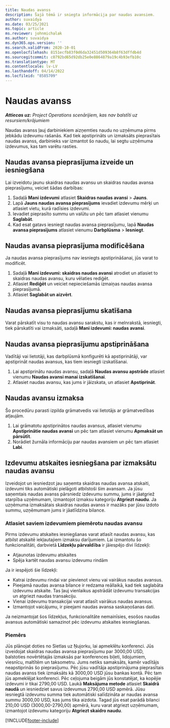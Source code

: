 ```yaml
---
title: Naudas avanss
description: Šajā tēmā ir sniegta informācija par naudas avansiem.
author: suvaidya
ms.date: 03/25/2021
ms.topic: article
ms.reviewer: johnmichalak
ms.author: suvaidya
ms.dyn365.ops.version: ''
ms.search.validFrom: 2020-10-01
ms.openlocfilehash: 8151ecfb83f0d6da32451d509364b8f63dffdb4d
ms.sourcegitcommit: c0792bd65d92db25e0e8864879a19c4b93efb10c
ms.translationtype: MT
ms.contentlocale: lv-LV
ms.lasthandoff: 04/14/2022
ms.locfileid: "8585709"
---
```

# <a name="cash-advance"></a>Naudas avanss

_**Attiecas uz:** Project Operations scenārijiem, kas nav balstīti uz resursiem/krājumiem_

Naudas avanss ļauj darbiniekiem aizņemties naudu no uzņēmuma pirms jebkādu izdevumu rašanās. Kad tiek apstiprināts un izmaksāts pieprasītais naudas avanss, darbinieks var izmantot šo naudu, lai segtu uzņēmuma izdevumus, kas tam varētu rasties. 

## <a name="create-and-submit-a-cash-advance-request"></a>Naudas avansa pieprasījuma izveide un iesniegšana
Lai izveidotu jaunu skaidras naudas avansu un skaidras naudas avansa pieprasījumu, veiciet šādas darbības: 

1. Sadaļā **Mani izdevumi** atlasiet **Skaidras naudas avansi** > **Jauns**. 
2. Lapā **Jauns naudas avansa pieprasījums** ievadiet izdevumu mērķi un atlasiet vietu, kurā radīsies izdevumi.
3. Ievadiet pieprasīto summu un valūtu un pēc tam atlasiet vienumu **Saglabāt**. 
4. Kad esat gatavs iesniegt naudas avansa pieprasījumu, lapā **Naudas avansa pieprasījums** atlasiet vienumu **Darbplūsma** > **Iesniegt**.

## <a name="modify-a-cash-advance-request"></a>Naudas avansa pieprasījuma modificēšana

Ja naudas avansa pieprasījums nav iesniegts apstiprināšanai, jūs varat to modificēt.

1. Sadaļā **Mani izdevumi: skaidras naudas avansi** atrodiet un atlasiet to skaidras naudas avansu, kuru vēlaties rediģēt.
2. Atlasiet **Rediģēt** un veiciet nepieciešamās izmaiņas naudas avansa pieprasījumā. 
3. Atlasiet **Saglabāt un aizvērt**.


## <a name="view-cash-advance-requests"></a>Naudas avansa pieprasījumu skatīšana
Varat pārskatīt visu to naudas avansu sarakstu, kas ir melnrakstā, iesniegti, tiek pārskatīti vai izmaksāti, sadaļā **Mani izdevumi: naudas avansi**. 

## <a name="approve-cash-advance-requests"></a>Naudas avansa pieprasījumu apstiprināšana

Vadītāji vai lietotāji, kas darbplūsmā konfigurēti kā apstiprinātāji, var apstiprināt naudas avansus, kas tiem iesniegti izskatīšanai. 

1. Lai apstiprinātu naudas avansu, sadaļā **Naudas avansu apstrāde** atlasiet vienumu **Naudas avansi manai izskatīšanai**.
2. Atlasiet naudas avansu, kas jums ir jāizskata, un atlasiet **Apstiprināt**.  

## <a name="pay-cash-advances"></a>Naudas avansu izmaksa 
Šo procedūru parasti izpilda grāmatvedis vai lietotājs ar grāmatvedības atļaujām.

1. Lai grāmatotu apstiprinātos naudas avansus, atlasiet vienumu **Apstiprinātie naudas avansi** un pēc tam atlasiet vienumu **Apmaksāt un pārsūtīt**.  
2. Norādiet žurnāla informāciju par naudas avansiem un pēc tam atlasiet **Labi**. 

## <a name="submit-an-expense-report-against-a-paid-cash-advance"></a>Izdevumu atskaites iesniegšana par izmaksātu naudas avansu 

Izveidojot un iesniedzot jau saņemta skaidras naudas avansa atskaiti, izdevumi tiks automātiski pielāgoti atbilstoši šim avansam. Ja jūsu saņemtais naudas avanss pārsniedz izdevumu summu, jums ir jāatgriež starpība uzņēmumam, izmantojot izmaksu kategoriju **Atgriezt naudu**. Ja uzņēmuma izmaksātais skaidras naudas avanss ir mazāks par jūsu izdoto summu, uzņēmumam jums ir jāatlīdzina bilance. 

### <a name="select-cash-advances-that-apply-to-your-expenses"></a>Atlasiet saviem izdevumiem piemērotu naudas avansu
Pirms izdevumu atskaites iesniegšanas varat atlasīt naudas avansu, kas atbilst atskaitē iekļautajiem izmaksu darījumiem. Lai izmantotu šo funkcionalitāti, darbvietā **Līdzekļu pārvaldība** ir jāiespējo divi līdzekļi:

  - Atjaunotas izdevumu atskaites
  - Spēja kartēt naudas avansu izdevumu rindām
 
 Ja ir iespējoti šie līdzekļi:
 
  - Katrai izdevumu rindai var pievienot vienu vai vairākus naudas avansus.
  - Pieejamā naudas avansa bilance ir redzama reāllaikā, kad tiek saglabāta izdevumu atskaite. Tas ļauj vienlaikus apstrādāt izdevumu transakcijas un atgriezt naudas transakciju.
  - Vienai izdevumu transakcijai varat atlasīt vairākus naudas avansus.
  - Izmantojot vaicājumu, ir pieejami naudas avansa saskaņošanas dati. 
 
Ja neizmantojat šos līdzekļus, funkcionalitāte nemainīsies, esošos naudas avansus automātiski samazinot pēc izdevumu atskaites iesniegšanas.

### <a name="example"></a>Piemērs 
Jūs plānojat doties no Sietlas uz Ņujorku, lai apmeklētu konferenci. Jūs izveidojat skaidras naudas avansa pieprasījumu par 3000,00 USD, balstoties novērtētajās izmaksās par konferences biļeti, lidojumiem, viesnīcu, maltītēm un taksometru. Jums netiks samaksāts, kamēr vadītājs neapstiprinās šo pieprasījumu. Pēc jūsu vadītāja apstiprinājuma pieprasītais naudas avanss tiek izmaksāts kā 3000,00 USD jūsu bankas kontā. Pēc tam jūs apmeklējat konferenci. Pēc ceļojuma beigām jūs konstatējat, ka kopējie izdevumi ir tikai 2790,00 USD. Laukā **Maksājuma metode** atlasiet **Skaidrā naudā** un iesniedziet savus izdevumus 2790,00 USD apmērā. Jūsu iesniegtā izdevumu summa tiek automātiski salīdzināta ar naudas avansa summu 3000,00 USD, kas jums tika aizdota. Tagad jūs esat parādā bilanci 210,00 USD (3000,00-2790,00) apmērā, kuru varat atgriezt uzņēmumam, izmantojot izdevumu kategoriju **Atgriezt skaidro naudu**.



[!INCLUDE[footer-include](../includes/footer-banner.md)]
